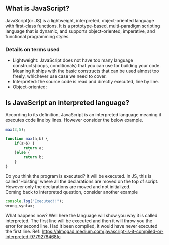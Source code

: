 ## What is JavaScript?
JavaScript(or JS) is a lightweight, interpreted, object-oriented language with first-class functions. It is a prototype-based, multi-paradigm scripting language that is dynamic, and supports object-oriented, imperative, and functional programming styles.

### Details on terms used
- Lightweight: JavaScript does not have too many language constructs(loops, conditionals) that you can use for building your code. Meaning it ships with the basic constructs that can be used almost too freely, whichever use case we need to cover.
- Interpreted: the source code is read and directly executed, line by line. 
- Object-oriented: 

## Is JavaScript an interpreted language?
According to its definition, JavaScript is an interpreted language meaning it executes code line by lines. However consider the below example.
```js
max(3,5);

function max(a,b) {
    if(a>b) {
        return a;
    }else {
        return b;
    }
}
```
Do you think the program is executed? It will be executed. In JS, this is called 'Hoisting' where all the declarations are moved on the top of script. However only the declarations are moved and not initialized. <br>
Coming back to interpreted question, consider another example
```js
console.log("Executed!!");
wrong_syntax;
```
What happens now? Well here the language will show you why it is called interpreted. The first line will be executed and then it will throw you the error for second line. Had it been compiled, it would have never executed the first line. 
Ref: https://almogad.medium.com/javascript-is-it-compiled-or-interpreted-9779278468fc